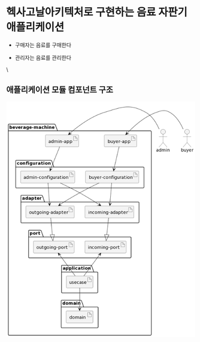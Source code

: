 # 헥사고날아키텍처로 구현하는 음료 자판기 애플리케이션

- 구매자는 음료를 구매한다

- 관리자는 음료를 관리한다


\
## 애플리케이션 모듈 컴포넌트 구조

![beveragemachine-components.png](diagrams/beveragemachine-components.png)
